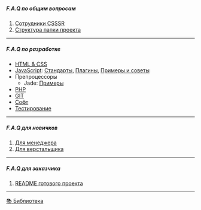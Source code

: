##### F.A.Q по общим вопросам

1. [Сотрудники CSSSR](https://github.com/CSSSR/presidium/wiki/)
2. [Структура папки проекта](https://github.com/CSSSR/presidium/wiki/Структура-папки-проекта)


***

##### F.A.Q по разработке
* [HTML & CSS](https://github.com/CSSSR/sputnik/wiki/html-&-css)
* [JavaScript](https://github.com/CSSSR/sputnik/wiki/js): [Стандарты](https://github.com/CSSSR/sputnik/wiki/JS-Code-Style), [Плагины](https://github.com/CSSSR/sputnik/wiki/JS-Plugins), [Примеры и советы](https://github.com/CSSSR/sputnik/wiki/Примеры-и-советы)
* Препроцессоры
  * Jade: [Примеры](https://github.com/CSSSR/sputnik/wiki/Jade:-Примеры)
* [PHP](https://github.com/CSSSR/sputnik/wiki/php)
* [GIT](https://github.com/CSSSR/sputnik/wiki/git)
* [Софт](https://github.com/CSSSR/sputnik/wiki/Софт)
* [Тестирование](https://github.com/CSSSR/sputnik/wiki/test)


***

##### F.A.Q для новичков
1. [Для менеджера](https://github.com/CSSSR/sputnik/wiki/manager)
2. [Для верстальщика](https://github.com/CSSSR/sputnik/wiki/coder)


***

##### F.A.Q для заказчика
1. [README готового проекта](https://github.com/CSSSR/sputnik/wiki/README-готового-проекта)


***
[:books:  Библиотека](https://github.com/CSSSR/sputnik/wiki/Библиотека)
